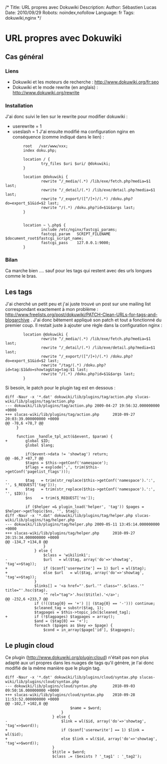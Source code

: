 /*
Title: URL propres avec Dokuwiki
Description: 
Author: Sébastien Lucas
Date: 2010/09/29
Robots: noindex,nofollow
Language: fr
Tags: dokuwiki,nginx
*/
# URL propres avec Dokuwiki

## Cas général

### Liens

* Dokuwiki et les moteurs de recherche : http://www.dokuwiki.org/fr:seo
* Dokuwiki et le mode rewrite (en anglais) : http://www.dokuwiki.org/rewrite

### Installation

J'ai donc suivi le lien sur le rewrite pour modifier dokuwiki :

* userewrite = 1
* useslash = 1
J'ai ensuite modifié ma configuration nginx en conséquence (comme indiqué dans le lien) :

```
        root   /var/www/xxx;
        index doku.php;

        location / {
                try_files $uri $uri/ @dokuwiki;
        }

        location @dokuwiki {
                rewrite ^/_media/(.*) /lib/exe/fetch.php?media=$1 last;
                rewrite ^/_detail/(.*) /lib/exe/detail.php?media=$1 last;
                rewrite ^/_export/([^/]+)/(.*) /doku.php?do=export_$1&id=$2 last;
                rewrite ^/(.*) /doku.php?id=$1&$args last;
        }


        location ~ \.php$ {
                include /etc/nginx/fastcgi_params;
                fastcgi_param   SCRIPT_FILENAME  $document_root$fastcgi_script_name;
                fastcgi_pass    127.0.0.1:9000;
        }
```

### Bilan

Ca marche bien .... sauf pour les tags qui restent avec des urls longues comme le bras.

## Les tags

J'ai cherché un petit peu et j'ai juste trouvé un post sur une mailing list correspondant exactement à mon problème : http://www.freelists.org/post/dokuwiki/PATCH-Clean-URLs-for-tags-and-blogarchive .
J'ai donc bêtement appliqué son patch et tout a fonctionné du premier coup. Il restait juste à ajouter une règle dans la configuration nginx :

```
        location @dokuwiki {
                rewrite ^/_media/(.*) /lib/exe/fetch.php?media=$1 last;
                rewrite ^/_detail/(.*) /lib/exe/detail.php?media=$1 last;
                rewrite ^/_export/([^/]+)/(.*) /doku.php?do=export_$1&id=$2 last;
                rewrite ^/tag/(.*) /doku.php?id=tag:$1&do=showtag&tag=tag:$1 last;
                rewrite ^/(.*) /doku.php?id=$1&$args last;
        }
```
Si besoin, le patch pour le plugin tag est en dessous :

```-
diff -Naur -x '*.dat' dokuwiki/lib/plugins/tag/action.php slucas-wiki/lib/plugins/tag/action.php
--- dokuwiki/lib/plugins/tag/action.php 2009-04-27 19:56:32.000000000 +0000
+++ slucas-wiki/lib/plugins/tag/action.php      2010-09-27 20:03:39.000000000 +0000
@@ -78,6 +78,7 @@
     }

     function _handle_tpl_act(&$event, $param) {
+        global $ID;
         global $lang;

         if($event->data != 'showtag') return;
@@ -86,7 +87,7 @@
         $tagns = $this->getConf('namespace');
         $flags = explode(',', trim($this->getConf('pagelist_flags')));

-        $tag   = trim(str_replace($this->getConf('namespace').':', '', $_REQUEST['tag']));
+        $tag   = trim(str_replace($this->getConf('namespace').':', '', $ID));
         $ns    = trim($_REQUEST['ns']);

         if ($helper =& plugin_load('helper', 'tag')) $pages = $helper->getTopic($ns, '', $tag);
diff -Naur -x '*.dat' dokuwiki/lib/plugins/tag/helper.php slucas-wiki/lib/plugins/tag/helper.php
--- dokuwiki/lib/plugins/tag/helper.php 2009-05-11 13:45:14.000000000 +0000
+++ slucas-wiki/lib/plugins/tag/helper.php      2010-09-27 20:15:34.000000000 +0000
@@ -134,7 +134,8 @@
                 }
             } else {
                 $class = 'wikilink1';
-                $url   = wl($tag, array('do'=>'showtag', 'tag'=>$tag));
+                if ($conf['userewrite'] == 1) $url = wl($tag);
+                else $url   = wl($tag, array('do'=>'showtag', 'tag'=>$tag));
             }
             $links[] = '<a href="'.$url.'" class="'.$class.'" title="'.hsc($tag).
                 '" rel="tag">'.hsc($title).'</a>';
@@ -232,6 +233,7 @@
             if (!(($tag{0} == '+') || ($tag{0} == '-'))) continue;
             $cleaned_tag = substr($tag, 1);
             $tagpages = $this->topic_idx[$cleaned_tag];
+            if (!$tagpages) $tagpages = array();
             $and = ($tag{0} == '+');
             foreach ($pages as $key => $page) {
                 $cond = in_array($page['id'], $tagpages);

```

## Le plugin cloud

Ce plugin (http://www.dokuwiki.org/plugin:cloud) n'était pas non plus adapté aux url propres dans les nuages de tags qu'il génère, je l'ai donc modifié de la même manière que le plugin tag.

```-
diff -Naur -x '*.dat' dokuwiki/lib/plugins/cloud/syntax.php slucas-wiki/lib/plugins/cloud/syntax.php
--- dokuwiki/lib/plugins/cloud/syntax.php       2010-09-03 09:50:16.000000000 +0000
+++ slucas-wiki/lib/plugins/cloud/syntax.php    2010-09-28 11:53:52.000000000 +0000
@@ -102,7 +102,8 @@
                             $name = $word;
                         }
                     } else {
-                        $link = wl($id, array('do'=>'showtag', 'tag'=>$word));
+                        if ($conf['userewrite'] == 1) $link = wl($id);
+                        else $link = wl($id, array('do'=>'showtag', 'tag'=>$word));
                     }
                     $title = $word;
                     $class .= ($exists ? '_tag1' : '_tag2');
```






